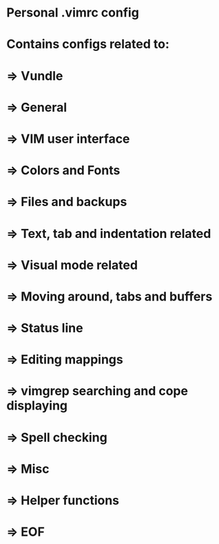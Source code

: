 # Personal .vimrc config
# 
# Contains configs related to:
# => Vundle
# => General
# => VIM user interface
# => Colors and Fonts
# => Files and backups
# => Text, tab and indentation related
# => Visual mode related
# => Moving around, tabs and buffers
# => Status line
# => Editing mappings
# => vimgrep searching and cope displaying
# => Spell checking
# => Misc
# => Helper functions
# => EOF
